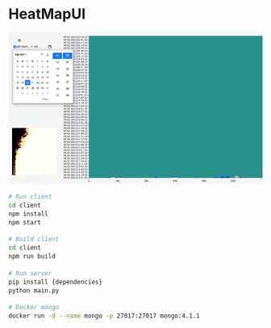 # HeatMapUI

<img src="./client/sample/sample.png" height="300">

```bash
# Run client
cd client 
npm install
npm start

# Build client
cd client 
npm run build

# Run server
pip install {dependencies}
python main.py

# Docker mongo
docker run -d --name mongo -p 27017:27017 mongo:4.1.1
```
